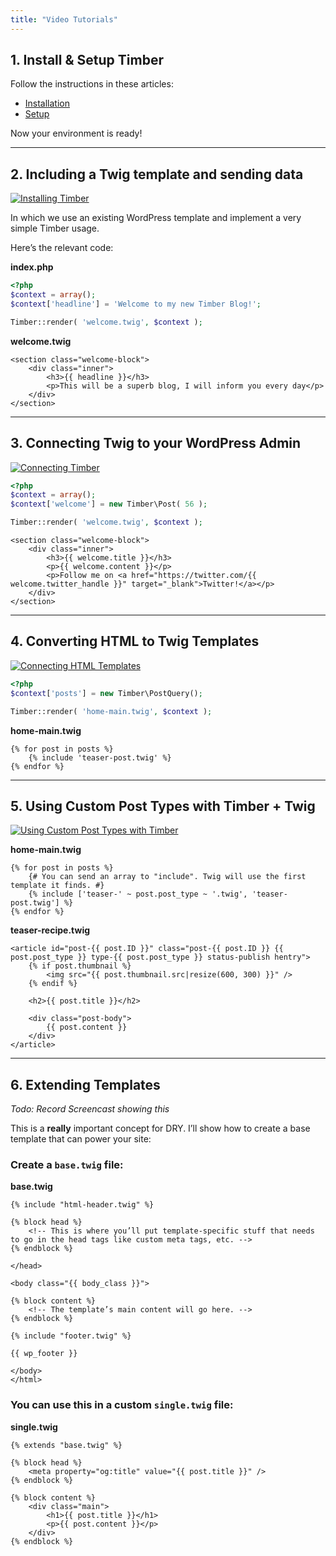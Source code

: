 ```yaml
---
title: "Video Tutorials"
---
```


## 1. Install & Setup Timber

Follow the instructions in these articles:

- [Installation](/docs/installation)
- [Setup](/docs/getting-started/setup)

Now your environment is ready!

* * *

## 2. Including a Twig template and sending data

[![Installing Timber](http://img.youtube.com/vi/SlMonnwVi5M/0.jpg)](http://www.youtube.com/watch?v=SlMonnwVi5M)

In which we use an existing WordPress template and implement a very simple Timber usage.

Here’s the relevant code:

**index.php**

```php
<?php
$context = array();
$context['headline'] = 'Welcome to my new Timber Blog!';

Timber::render( 'welcome.twig', $context );
```

**welcome.twig**

```twig
<section class="welcome-block">
    <div class="inner">
        <h3>{{ headline }}</h3>
        <p>This will be a superb blog, I will inform you every day</p>
    </div>
</section>
```

* * *

## 3. Connecting Twig to your WordPress Admin

[![Connecting Timber](http://img.youtube.com/vi/C7HtYkaG2DQ/0.jpg)](http://www.youtube.com/watch?v=C7HtYkaG2DQ)

```php
<?php
$context = array();
$context['welcome'] = new Timber\Post( 56 );

Timber::render( 'welcome.twig', $context );
```

```twig
<section class="welcome-block">
    <div class="inner">
        <h3>{{ welcome.title }}</h3>
        <p>{{ welcome.content }}</p>
        <p>Follow me on <a href="https://twitter.com/{{ welcome.twitter_handle }}" target="_blank">Twitter!</a></p>
    </div>
</section>
```

* * *

## 4. Converting HTML to Twig Templates

[![Connecting HTML Templates](http://img.youtube.com/vi/BxazrNBLK-0/0.jpg)](http://www.youtube.com/watch?v=BxazrNBLK-0)

```php
<?php
$context['posts'] = new Timber\PostQuery();

Timber::render( 'home-main.twig', $context );
```

**home-main.twig**

```twig
{% for post in posts %}
    {% include 'teaser-post.twig' %}
{% endfor %}
```

* * *

## 5. Using Custom Post Types with Timber + Twig

[![Using Custom Post Types with Timber](http://img.youtube.com/vi/19T0MStDLSQ/0.jpg)](http://www.youtube.com/watch?v=19T0MStDLSQ)

**home-main.twig**

```twig
{% for post in posts %}
    {# You can send an array to "include". Twig will use the first template it finds. #}
    {% include ['teaser-' ~ post.post_type ~ '.twig', 'teaser-post.twig'] %}
{% endfor %}
```

**teaser-recipe.twig**

```twig
<article id="post-{{ post.ID }}" class="post-{{ post.ID }} {{ post.post_type }} type-{{ post.post_type }} status-publish hentry">
    {% if post.thumbnail %}
        <img src="{{ post.thumbnail.src|resize(600, 300) }}" />
    {% endif %}

    <h2>{{ post.title }}</h2>

    <div class="post-body">
        {{ post.content }}
    </div>
</article>
```

* * *

## 6. Extending Templates

_Todo: Record Screencast showing this_

This is a **really** important concept for DRY. I’ll show how to create a base template that can power your site:

### Create a `base.twig` file:

**base.twig**

```twig
{% include "html-header.twig" %}

{% block head %}
    <!-- This is where you’ll put template-specific stuff that needs to go in the head tags like custom meta tags, etc. -->
{% endblock %}

</head>

<body class="{{ body_class }}">

{% block content %}
    <!-- The template’s main content will go here. -->
{% endblock %}

{% include "footer.twig" %}

{{ wp_footer }}

</body>
</html>
```

### You can use this in a custom `single.twig` file:

**single.twig**

```twig
{% extends "base.twig" %}

{% block head %}
    <meta property="og:title" value="{{ post.title }}" />
{% endblock %}

{% block content %}
    <div class="main">
        <h1>{{ post.title }}</h1>
        <p>{{ post.content }}</p>
    </div>
{% endblock %}
```
